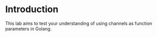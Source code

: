 # Introduction

This lab aims to test your understanding of using channels as function parameters in Golang.
